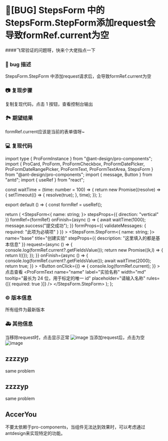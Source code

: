 # 🐛[BUG] StepsForm 中的StepsForm.StepForm添加request会导致formRef.current为空

####飞常验证的问题呀，快来个大佬指点一下

### 🐛 bug 描述

StepsForm.StepForm 中添加request请求后，会导致formRef.current为空

### 📷 复现步骤

复制复现代码，点击 1 按钮，查看控制台输出

### 🏞 期望结果

formRef.current应该是当前的表单值呀~

### 💻 复现代码

import type { ProFormInstance } from "@ant-design/pro-components";
import {
ProCard,
ProForm,
ProFormCheckbox,
ProFormDatePicker,
ProFormDateRangePicker,
ProFormText,
ProFormTextArea,
StepsForm
} from "@ant-design/pro-components";
import { message, Button } from "antd";
import { useRef } from "react";

const waitTime = (time: number = 100) => {
return new Promise((resolve) => {
setTimeout(() => {
resolve(true);
}, time);
});
};

export default () => {
const formRef = useRef<ProFormInstance>();

return (
<ProCard>
<StepsForm<{
name: string;
}>
stepsProps={{
          direction: "vertical"
        }}
formRef={formRef}
onFinish={async () => {
await waitTime(1000);
message.success("提交成功");
}}
formProps={{
          validateMessages: {
            required: "此项为必填项"
          }
        }} >
<StepsForm.StepForm<{
name: string;
}>
name="base"
title="创建实验"
stepProps={{
            description: "这里填入的都是基本信息"
          }}
request={async () => {
console.log(formRef.current?.getFieldsValue());
return new Promise((k,l) => {
return l({});
});
}}
onFinish={async () => {
console.log(formRef.current?.getFieldsValue());
await waitTime(2000);
return true;
}} >
<Button
onClick={() => {
console.log(formRef.current);
}} >
点击查看
</Button>
<ProFormText
name="name"
label="实验名称"
width="md"
tooltip="最长为 24 位，用于标定的唯一 id"
placeholder="请输入名称"
rules={[{ required: true }]}
/>
<ProFormDatePicker name="date" label="日期" />
<ProFormDateRangePicker name="dateTime" label="时间区间" />
<ProFormTextArea
            name="remark"
            label="备注"
            width="lg"
            placeholder="请输入备注"
          />
</StepsForm.StepForm>
</StepsForm>
</ProCard>
);
};

### © 版本信息

所有组件为最新版本

### 🚑 其他信息

当移除request时，点击显示正常
![image](https://github.com/ant-design/pro-components/assets/49111598/8bad8403-1e98-4d61-9fc8-c3b6cdeeb3c6)
当添加request后，点击为空
![image](https://github.com/ant-design/pro-components/assets/49111598/bad591da-338b-4384-a6f8-de4f0b10c7bd)

## zzzzyp

same problem

## zzzzyp

same problem

## AccerYou

不要太依赖于pro-components，当组件无法达到效果时，可以考虑通过antdesign来实现特定的功能。
